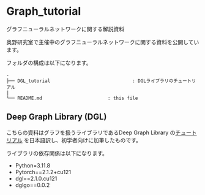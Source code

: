 # Graph_tutorial
グラフニューラルネットワークに関する解説資料

奥野研究室で主催中のグラフニューラルネットワークに関する資料を公開しています。

フォルダの構成は以下になります。

``` 
.  
├── DGL_tutorial                              : DGLライブラリのチュートリアル  
|
└── README.md                        : this file  

```

## Deep Graph Library (DGL) 
こちらの資料はグラフを扱うライブラリであるDeep Graph Library の[チュートリアル](https://docs.dgl.ai/) を日本語訳し、初学者向けに加筆したものです。

ライブラリの依存関係は以下になります。
- Python=3.11.8
- Pytorch==2.1.2+cu121
- dgl==2.1.0.cu121
- dglgo==0.0.2

